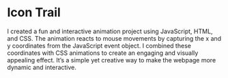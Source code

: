 # Icon Trail
<p>I created a fun and interactive animation project using JavaScript, HTML, and CSS. The animation reacts to mouse movements by capturing the x and y coordinates from the JavaScript event object. I combined these coordinates with CSS animations to create an engaging and visually appealing effect. It’s a simple yet creative way to make the webpage more dynamic and interactive.</p>
